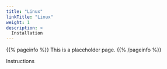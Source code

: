 ```yaml
---
title: "Linux"
linkTitle: "Linux"
weight: 1
description: >
  Installation
---
```


{{% pageinfo %}}
This is a placeholder page.
{{% /pageinfo %}}

Instructions